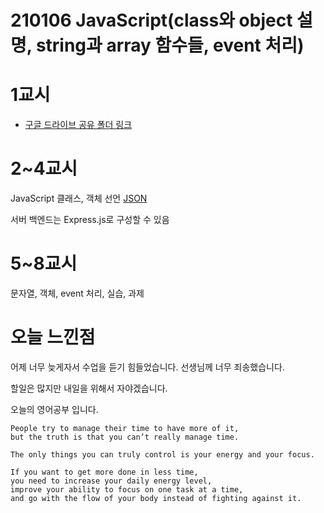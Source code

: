 # 210106 JavaScript(class와 object 설명, string과 array 함수들, event 처리)

# 1교시

- [구글 드라이브 공유 폴더 링크](https://drive.google.com/drive/folders/1B7qp3MeVHlo2fM8vjwLka4SA2FVPSaN0)

# 2~4교시

JavaScript 클래스, 객체 선언 [JSON](json.org)

서버 백엔드는 Express.js로 구성할 수 있음

# 5~8교시

문자열, 객체, event 처리, 실습, 과제

# 오늘 느낀점

어제 너무 늦게자서 수업을 듣기 힘들었습니다. 선생님께 너무 죄송했습니다.

할일은 많지만 내일을 위해서 자야겠습니다.

오늘의 영어공부 입니다.

```
People try to manage their time to have more of it,
but the truth is that you can’t really manage time.

The only things you can truly control is your energy and your focus.

If you want to get more done in less time,
you need to increase your daily energy level,
improve your ability to focus on one task at a time,
and go with the flow of your body instead of fighting against it.
```